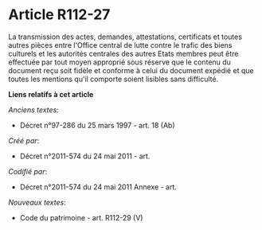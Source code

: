 # Article R112-27

La transmission des actes, demandes, attestations, certificats et toutes autres pièces entre l'Office central de lutte contre
le trafic des biens culturels et les autorités centrales des autres Etats membres peut être effectuée par tout moyen
approprié sous réserve que le contenu du document reçu soit fidèle et conforme à celui du document expédié et que toutes les
mentions qu'il comporte soient lisibles sans difficulté.

**Liens relatifs à cet article**

_Anciens textes_:

  - Décret n°97-286 du 25 mars 1997 - art. 18 (Ab)

_Créé par_:

  - Décret n°2011-574 du 24 mai 2011  - art.

_Codifié par_:

  - Décret n°2011-574 du 24 mai 2011 Annexe - art.

_Nouveaux textes_:

  - Code du patrimoine - art. R112-29 (V)
